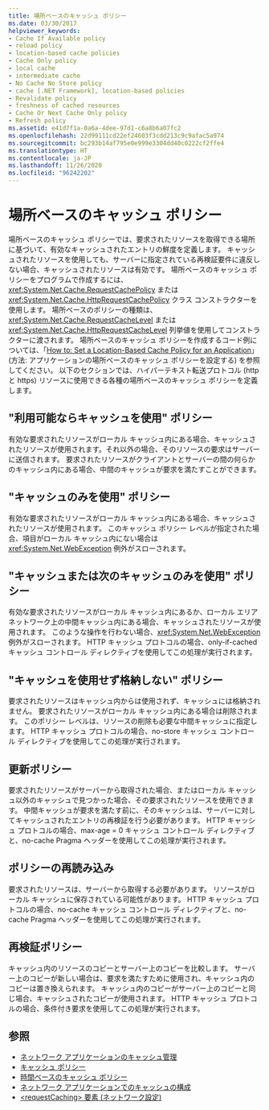 ```yaml
---
title: 場所ベースのキャッシュ ポリシー
ms.date: 03/30/2017
helpviewer_keywords:
- Cache If Available policy
- reload policy
- location-based cache policies
- Cache Only policy
- local cache
- intermediate cache
- No Cache No Store policy
- cache [.NET Framework], location-based policies
- Revalidate policy
- freshness of cached resources
- Cache Or Next Cache Only policy
- Refresh policy
ms.assetid: e41d7f1a-0a6a-4dee-97d1-c6a8b6a07fc2
ms.openlocfilehash: 22d99111cd22ef24603f3cdd213c9c9afac5a974
ms.sourcegitcommit: bc293b14af795e0e999e3304dd40c0222cf2ffe4
ms.translationtype: HT
ms.contentlocale: ja-JP
ms.lasthandoff: 11/26/2020
ms.locfileid: "96242202"
---
```

# <a name="location-based-cache-policies"></a>場所ベースのキャッシュ ポリシー

場所ベースのキャッシュ ポリシーでは、要求されたリソースを取得できる場所に基づいて、有効なキャッシュされたエントリの鮮度を定義します。 キャッシュされたリソースを使用しても、サーバーに指定されている再検証要件に違反しない場合、キャッシュされたリソースは有効です。 場所ベースのキャッシュ ポリシーをプログラムで作成するには、<xref:System.Net.Cache.RequestCachePolicy> または <xref:System.Net.Cache.HttpRequestCachePolicy> クラス コンストラクターを使用します。 場所ベースのポリシーの種類は、<xref:System.Net.Cache.RequestCacheLevel> または <xref:System.Net.Cache.HttpRequestCacheLevel> 列挙値を使用してコンストラクターに渡されます。 場所ベースのキャッシュ ポリシーを作成するコード例については、「[How to: Set a Location-Based Cache Policy for an Application](how-to-set-a-location-based-cache-policy-for-an-application.md)」(方法: アプリケーションの場所ベースのキャッシュ ポリシーを設定する) を参照してください。 以下のセクションでは、ハイパーテキスト転送プロトコル (http と https) リソースに使用できる各種の場所ベースのキャッシュ ポリシーを定義します。  
  
## <a name="cache-if-available-policy"></a>"利用可能ならキャッシュを使用" ポリシー  

 有効な要求されたリソースがローカル キャッシュ内にある場合、キャッシュされたリソースが使用されます。それ以外の場合、そのリソースの要求はサーバーに送信されます。 要求されたリソースがクライアントとサーバーの間の何らかのキャッシュ内にある場合、中間のキャッシュが要求を満たすことができます。  
  
## <a name="cache-only-policy"></a>"キャッシュのみを使用" ポリシー  

 有効な要求されたリソースがローカル キャッシュ内にある場合、キャッシュされたリソースが使用されます。 このキャッシュ ポリシー レベルが指定された場合、項目がローカル キャッシュ内にない場合は <xref:System.Net.WebException> 例外がスローされます。  
  
## <a name="cache-or-next-cache-only-policy"></a>"キャッシュまたは次のキャッシュのみを使用" ポリシー  

 有効な要求されたリソースがローカル キャッシュ内にあるか、ローカル エリア ネットワーク上の中間キャッシュ内にある場合、キャッシュされたリソースが使用されます。 このような操作を行わない場合、<xref:System.Net.WebException> 例外がスローされます。 HTTP キャッシュ プロトコルの場合、only-if-cached キャッシュ コントロール ディレクティブを使用してこの処理が実行されます。  
  
## <a name="no-cache-no-store-policy"></a>"キャッシュを使用せず格納しない" ポリシー  

 要求されたリソースはキャッシュ内からは使用されず、キャッシュには格納されません。 要求されたリソースがローカル キャッシュ内にある場合は削除されます。 このポリシー レベルは、リソースの削除も必要な中間キャッシュに指定します。 HTTP キャッシュ プロトコルの場合、no-store キャッシュ コントロール ディレクティブを使用してこの処理が実行されます。  
  
## <a name="refresh-policy"></a>更新ポリシー  

 要求されたリソースがサーバーから取得された場合、またはローカル キャッシュ以外のキャッシュで見つかった場合、その要求されたリソースを使用できます。 中間キャッシュが要求を満たす前に、そのキャッシュは、サーバーに対してキャッシュされたエントリの再検証を行う必要があります。 HTTP キャッシュ プロトコルの場合、max-age = 0 キャッシュ コントロール ディレクティブと、no-cache Pragma ヘッダーを使用してこの処理が実行されます。  
  
## <a name="reload-policy"></a>ポリシーの再読み込み  

 要求されたリソースは、サーバーから取得する必要があります。 リソースがローカル キャッシュに保存されている可能性があります。 HTTP キャッシュ プロトコルの場合、no-cache キャッシュ コントロール ディレクティブと、no-cache Pragma ヘッダーを使用してこの処理が実行されます。  
  
## <a name="revalidate-policy"></a>再検証ポリシー  

 キャッシュ内のリソースのコピーとサーバー上のコピーを比較します。 サーバー上のコピーが新しい場合は、要求を満たすために使用され、キャッシュ内のコピーは置き換えられます。 キャッシュ内のコピーがサーバー上のコピーと同じ場合、キャッシュされたコピーが使用されます。 HTTP キャッシュ プロトコルの場合、条件付き要求を使用してこの処理が実行されます。  
  
## <a name="see-also"></a>参照

- [ネットワーク アプリケーションのキャッシュ管理](cache-management-for-network-applications.md)
- [キャッシュ ポリシー](cache-policy.md)
- [時間ベースのキャッシュ ポリシー](time-based-cache-policies.md)
- [ネットワーク アプリケーションでのキャッシュの構成](configuring-caching-in-network-applications.md)
- [\<requestCaching> 要素 (ネットワーク設定)](../configure-apps/file-schema/network/requestcaching-element-network-settings.md)
